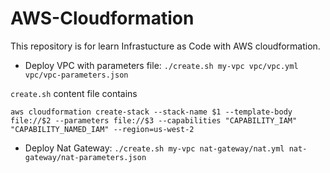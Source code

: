 # AWS-Cloudformation

This repository is for learn Infrastucture as Code with AWS cloudformation.

- Deploy VPC with parameters file:
    `./create.sh my-vpc vpc/vpc.yml vpc/vpc-parameters.json`

`create.sh` content file contains
```
aws cloudformation create-stack --stack-name $1 --template-body file://$2 --parameters file://$3 --capabilities "CAPABILITY_IAM" "CAPABILITY_NAMED_IAM" --region=us-west-2
```

- Deploy Nat Gateway:
    `./create.sh my-vpc nat-gateway/nat.yml nat-gateway/nat-parameters.json`